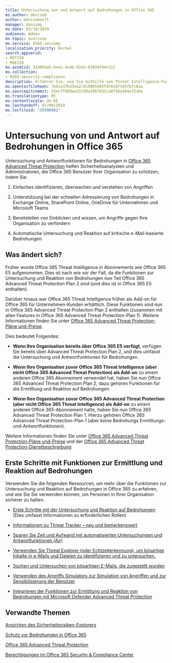 ```yaml
---
title: Untersuchung von und Antwort auf Bedrohungen in Office 365
ms.author: deniseb
author: denisebmsft
manager: dansimp
ms.date: 03/18/2019
audience: Admin
ms.topic: overview
ms.service: O365-seccomp
localization_priority: Normal
search.appverid:
- MET150
- MOE150
ms.assetid: 32405da5-bee1-4a4b-82e5-8399df94c512
ms.collection:
- M365-security-compliance
description: Erfahren Sie, wie Sie mithilfe von Threat Intelligence-Funktionen in Office 365 Advanced Threat Protection Sicherheitsrisiken in Ihrer Organisation erforschen, auf Schadsoftware, Phishing und andere Angriffe reagieren können, die Office 365 in Ihrem Namen erkannt hat, und nach Bedrohungen suchen. Indikatoren.
ms.openlocfilehash: 7e0ce37b33ea2c019005585fd70107145fbfc8aa
ms.sourcegitcommit: 32ecff689ae32c59a39b7633ca0f36a304e7516e
ms.translationtype: MT
ms.contentlocale: de-DE
ms.lasthandoff: 07/09/2019
ms.locfileid: "35598081"
---
```

# <a name="office-365-threat-investigation-and-response"></a>Untersuchung von und Antwort auf Bedrohungen in Office 365

Untersuchung und Antwortfunktionen für Bedrohungen in [Office 365 Advanced Threat Protection](office-365-atp.md) helfen Sicherheitsanalysten und Administratoren, die Office 365 Benutzer Ihrer Organisation zu schützen, indem Sie:
  
1. Einfaches identifizieren, überwachen und verstehen von Angriffen
    
2. Unterstützung bei der schnellen Adressierung von Bedrohungen in Exchange Online, SharePoint Online, OneDrive für Unternehmen und Microsoft Teams
    
3. Bereitstellen von Einblicken und wissen, um Angriffe gegen Ihre Organisation zu verhindern

4. Automatische Untersuchung und Reaktion auf kritische e-Mail-basierte Bedrohungen
    
 
## <a name="whats-changing"></a>Was ändert sich?

Früher wurde Office 365 Threat Intelligence in Abonnements wie Office 365 E5 aufgenommen. Dies ist nach wie vor der Fall, da die Funktionen zur Untersuchung und Reaktion von Bedrohungen nun Teil Office 365 Advanced Threat Protection Plan 2 sind (und dies ist in Office 365 E5 enthalten). 

Darüber hinaus war Office 365 Threat Intelligence früher als Add-on für Office 365 für Unternehmen-Kunden erhältlich. Diese Funktionen sind nun in Office 365 Advanced Threat Protection Plan 2 enthalten (zusammen mit allen Features in Office 365 Advanced Threat Protection-Plan 1). Weitere Informationen finden Sie unter [Office 365 Advanced Threat Protection-Pläne und-Preise](https://products.office.com/exchange/advance-threat-protection).

Dies bedeutet Folgendes:

- **Wenn Ihre Organisation bereits über Office 365 E5 verfügt**, verfügen Sie bereits über Advanced Threat Protection Plan 2, und dies umfasst die Untersuchung und Antwortfunktionen für Bedrohungen.

- **Wenn Ihre Organisation zuvor Office 365 Threat Intelligence (aber nicht Office 365 Advanced Threat Protection) als Add-on** zu einem anderen Office 365 Abonnement verwendet hat, haben Sie nun Office 365 Advanced Threat Protection Plan 2, dazu gehören Funktionen für die Ermittlung und Reaktion auf Bedrohungen. 

- **Wenn Ihre Organisation zuvor Office 365 Advanced Threat Protection (aber nicht Office 365 Threat Intelligence) als Add-on** zu einem anderen Office 365-Abonnement hatte, haben Sie nun Office 365 Advanced Threat Protection Plan 1. Hierzu gehören Office 365 Advanced Threat Protection-Plan 1 (aber keine Bedrohungs Ermittlungs-und-Antwortfunktionen).

Weitere Informationen finden Sie unter [Office 365 Advanced Threat Protection-Pläne und-Preise](https://products.office.com/exchange/advance-threat-protection) und der [Office 365 Advanced Threat Protection-Dienstbeschreibung](https://docs.microsoft.com/office365/servicedescriptions/office-365-advanced-threat-protection-service-description#whats-new-in-office-365-advanced-threat-protection-atp)

## <a name="get-started-with-threat-investigation-and-response-capabilities"></a>Erste Schritte mit Funktionen zur Ermittlung und Reaktion auf Bedrohungen

Verwenden Sie die folgenden Ressourcen, um mehr über die Funktionen zur Untersuchung und Reaktion auf Bedrohungen in Office 365 zu erfahren, und wie Sie Sie verwenden können, um Personen in Ihrer Organisation sicherer zu halten.
  
- [Erste Schritte mit der Untersuchung und Reaktion auf Bedrohungen](get-started-with-ti.md) (Dies umfasst Informationen zu erforderlichen Rollen) 
    
- [Informationen zu Threat Tracker – neu und bemerkenswert](threat-trackers.md)

- [Sparen Sie Zeit und Aufwand mit automatisierten Untersuchungen und Antwortfunktionen (Air)](automated-investigation-response-office.md)

- [Verwenden Sie Threat Explorer (oder Echtzeiterkennung), um bösartige Inhalte in e-Mails und Dateien zu identifizieren und zu untersuchen.](threat-explorer.md)
    
- [Suchen und Untersuchen von bösartigen E-Mails, die zugestellt wurden](investigate-malicious-email-that-was-delivered.md)
    
- [Verwenden des Angriffs Simulators zur Simulation von Angriffen und zur Sensibilisierung der Benutzer](attack-simulator.md)
    
- [Integrieren der Funktionen zur Ermittlung und Reaktion von Bedrohungen mit Microsoft Defender Advanced Threat Protection](integrate-office-365-ti-with-wdatp.md)
    
## <a name="related-topics"></a>Verwandte Themen

[Ansichten des Sicherheitsrisiken-Explorers](threat-explorer-views.md)

[Schutz vor Bedrohungen in Office 365](protect-against-threats.md)
  
[Office 365 Advanced Threat Protection](office-365-atp.md)
  
[Berechtigungen im Office 365 Security &amp; Compliance Center](permissions-in-the-security-and-compliance-center.md)
 
